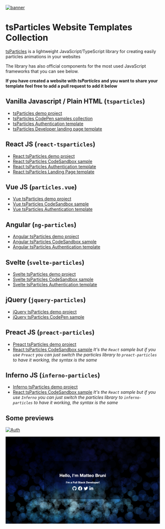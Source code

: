 [![banner](https://cdn.matteobruni.it/images/particles/banner2.png)](https://particles.matteobruni.it)

# tsParticles Website Templates Collection

[tsParticles](https://github.com/matteobruni/tsparticles) is a lightweight JavaScript/TypeScript library for creating easily particles animations in your websites

The library has also official components for the most used JavaScript frameworks that you can see below.

**If you have created a website with _tsParticles_ and you want to share your template feel free to add a pull request to add it below**

## Vanilla Javascript / Plain HTML (`tsparticles`)

- [tsParticles demo project](https://github.com/matteobruni/tsparticles/tree/master/demo/main)
- [tsParticles CodePen samples collection](https://codepen.io/collection/DPOage)
- [tsParticles Authentication template](https://github.com/tsparticles/auth-template)
- [tsParticles Developer landing page template](https://github.com/tsparticles/landing-page-template)

## React JS (`react-tsparticles`)

- [React tsParticles demo project](https://github.com/matteobruni/tsparticles/tree/master/demo/react)
- [React tsParticles CodeSandbox sample](https://codesandbox.io/s/react-tsparticles-dw43f)
- [React tsParticles Authentication template](https://github.com/tsparticles/react-auth-template)
- [React tsParticles Landing Page template](https://github.com/tsparticles/react-landing-page-template)

## Vue JS (`particles.vue`)

- [Vue tsParticles demo project](https://github.com/matteobruni/tsparticles/tree/master/demo/vue)
- [Vue tsParticles CodeSandbox sample](https://codesandbox.io/s/particlesvue-20-kwsl6)
- [Vue tsParticles Authentication template](https://github.com/tsparticles/vue-auth-template)

## Angular (`ng-particles`)

- [Angular tsParticles demo project](https://github.com/matteobruni/tsparticles/tree/master/demo/angular)
- [Angular tsParticles CodeSandbox sample](https://codesandbox.io/s/ng-particles-2-vfxhi)
- [Angular tsParticles Authentication template](https://github.com/tsparticles/angular-auth-template)

## Svelte (`svelte-particles`)

- [Svelte tsParticles demo project](https://github.com/matteobruni/tsparticles/tree/master/demo/svelte)
- [Svelte tsParticles CodeSandbox sample](https://codesandbox.io/s/svelte-particles-h6lb5)
- [Svelte tsParticles Authentication template](https://github.com/tsparticles/svelte-auth-template)

## jQuery (`jquery-particles`)

- [jQuery tsParticles demo project](https://github.com/matteobruni/tsparticles/tree/master/demo/jquery)
- [jQuery tsParticles CodePen sample](https://codepen.io/matteobruni/pen/dyoKePb)

## Preact JS (`preact-particles`)

- [Preact tsParticles demo project](https://github.com/matteobruni/tsparticles/tree/master/demo/preact)
- [React tsParticles CodeSandbox sample](https://codesandbox.io/s/react-tsparticles-dw43f) *It's the `React` sample but if you use `Preact` you can just switch the particles library to `preact-particles` to have it working, the syntax is the same*

## Inferno JS (`inferno-particles`)

- [Inferno tsParticles demo project](https://github.com/matteobruni/tsparticles/tree/master/demo/inferno)
- [React tsParticles CodeSandbox sample](https://codesandbox.io/s/react-tsparticles-dw43f) *It's the `React` sample but if you use `Inferno` you can just switch the particles library to `inferno-particles` to have it working, the syntax is the same*

## Some previews

[![Auth](https://raw.githubusercontent.com/tsparticles/auth-template/master/__screenshots/login.png)](https://github.com/tsparticles/auth-template)

[![Landing](https://raw.githubusercontent.com/tsparticles/landing-page-template/master/__screenshots/landing.png)](https://github.com/tsparticles/landing-page-template)
